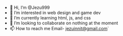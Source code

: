 - 👋 Hi, I’m @Jezu999
- 👀 I’m interested in web design and game dev
- 🌱 I’m currently learning html, js, and css
- 💞️ I’m looking to collaborate on nothing at the moment
- 📫 How to reach me Email- jezuinnit@gmail.com`

<!---
Jezu999/Jezu999 is a ✨ special ✨ repository because its `README.md` (this file) appears on your GitHub profile.
You can click the Preview link to take a look at your changes.
--->
